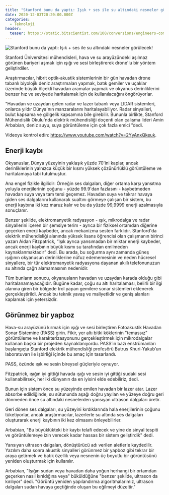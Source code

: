 ```yaml
---
title: "Stanford bunu da yaptı: Işık + ses ile su altındaki nesneler görülecek!"
date: 2020-12-03T20:20:00.000Z
categories:
  - Teknoloji
header:
  teaser: https://static.bitscientist.com/100/conversions/engineers-combine-light-and-sound-to-see-underwater-main-lg.jpg?v=1606773290
---
```

![Stanford bunu da yaptı: Işık + ses ile su altındaki nesneler görülecek!](https://static.bitscientist.com/100/conversions/engineers-combine-light-and-sound-to-see-underwater-main-lg.jpg?v=1606773290)

Stanford Üniversitesi mühendisleri, hava ve su arayüzündeki aşılmaz görünen bariyeri aşmak için ışığı ve sesi birleştirerek drone'lu bir yöntem geliştirdiler.

Araştırmacılar, hibrit optik-akustik sistemlerinin bir gün havadan drone tabanlı biyolojik deniz araştırmaları yapmak, batık gemiler ve uçaklar üzerinde büyük ölçekli havadan aramalar yapmak ve okyanus derinliklerini benzer hız ve seviyede haritalamak için de kullanılacağını öngörüyorlar.

"Havadan ve uzaydan gelen radar ve lazer tabanlı veya LIDAR sistemleri, onlarca yıldır Dünya'nın manzaralarını haritalayabiliyor. Radar sinyalleri, bulut kapsama ve gölgelik kapsamına bile girebilir. Bununla birlikte, Stanford Mühendislik Okulu'nda elektrik mühendisliği doçenti olan çalışma lideri Amin Arbabian, deniz suyu, suya görüntüleme için çok fazla emici ”dedi.

Videoyu kontrol edin: https://www.youtube.com/watch?v=2YyAnxQkeuk.

Enerji kaybı
-
Okyanuslar, Dünya yüzeyinin yaklaşık yüzde 70'ini kaplar, ancak derinliklerinin yalnızca küçük bir kısmı yüksek çözünürlüklü görüntüleme ve haritalamaya tabi tutulmuştur.

Ana engel fizikle ilgilidir: Örneğin ses dalgaları, diğer ortama karşı yansıtma yoluyla enerjilerinin çoğunu - yüzde 99.9'dan fazlasını - kaybetmeden havadan suya veya tam tersi geçemez. Havadan suya ve tekrar havaya giden ses dalgalarını kullanarak sualtını görmeye çalışan bir sistem, bu enerji kaybına iki kez maruz kalır ve bu da yüzde 99,9999 enerji azalmasıyla sonuçlanır.

Benzer şekilde, elektromanyetik radyasyon - ışık, mikrodalga ve radar sinyallerini içeren bir şemsiye terim - ayrıca bir fiziksel ortamdan diğerine geçerken enerji kaybeder, ancak mekanizma sesten farklıdır. Stanford'da elektrik mühendisliği alanında yüksek lisans öğrencisi olan çalışmanın birinci yazarı Aidan Fitzpatrick, “Işık ayrıca yansımadan bir miktar enerji kaybeder, ancak enerji kaybının büyük kısmı su tarafından emilmeden kaynaklanmaktadır” dedi. Bu arada, bu soğurma aynı zamanda güneş ışığının okyanusun derinliklerine nüfuz edememesinin ve neden hücresel sinyallere, bir tür elektromanyetik radyasyona dayanan akıllı telefonunuzun su altında çağrı alamamasının nedenidir.

Tüm bunların sonucu, okyanusların havadan ve uzaydan karada olduğu gibi haritalanamayacağıdır. Bugüne kadar, çoğu su altı haritalaması, belirli bir ilgi alanına giren bir bölgede trol yapan gemilere sonar sistemleri eklenerek gerçekleştirildi. Ancak bu teknik yavaş ve maliyetlidir ve geniş alanları kaplamak için yetersizdir.

Görünmez bir yapboz
-
Hava-su arayüzünü kırmak için ışığı ve sesi birleştiren Fotoakustik Havadan Sonar Sistemine (PASS) girin. Fikir, yer altı bitki köklerinin "temassız" görüntüleme ve karakterizasyonunu gerçekleştirmek için mikrodalgalar kullanan başka bir projeden kaynaklanıyordu. PASS’ın bazı enstrümanları başlangıçta Stanford elektrik mühendisliği profesörü Butrus Khuri-Yakub’un laboratuvarı ile işbirliği içinde bu amaç için tasarlandı.

PASS, özünde ışık ve sesin bireysel güçleriyle oynuyor.

Fitzpatrick, ışığın iyi gittiği havada ışığı ve sesin iyi gittiği sudaki sesi kullanabilirsek, her iki dünyanın da en iyisini elde edebiliriz, dedi.

Bunun için sistem önce su yüzeyinde emilen havadan bir lazer atar. Lazer absorbe edildiğinde, su sütununda aşağı doğru yayılan ve yüzeye doğru geri dönmeden önce su altındaki nesnelerden yansıyan ultrason dalgaları üretir.

Geri dönen ses dalgaları, su yüzeyini kırdıklarında hala enerjilerinin çoğunu tüketiyorlar, ancak araştırmacılar, lazerlerle su altında ses dalgaları oluşturarak enerji kaybının iki kez olmasını önleyebilirler.

Arbabian, "Bu büyüklükteki bir kaybı telafi edecek ve yine de sinyal tespiti ve görüntülemeye izin verecek kadar hassas bir sistem geliştirdik" dedi.

Yansıyan ultrason dalgaları, dönüştürücü adı verilen aletlerle kaydedilir. Yazılım daha sonra akustik sinyalleri görünmez bir yapboz gibi tekrar bir araya getirmek ve batık özellik veya nesnenin üç boyutlu bir görüntüsünü yeniden oluşturmak için kullanılır.

Arbabian, "Işığın sudan veya havadan daha yoğun herhangi bir ortamdan geçerken nasıl kırıldığına veya" büküldüğüne "benzer şekilde, ultrason da kırılıyor" dedi. "Görüntü yeniden yapılandırma algoritmalarımız, ultrason dalgaları sudan havaya geçtiğinde oluşan bu eğilmeyi düzeltir."

